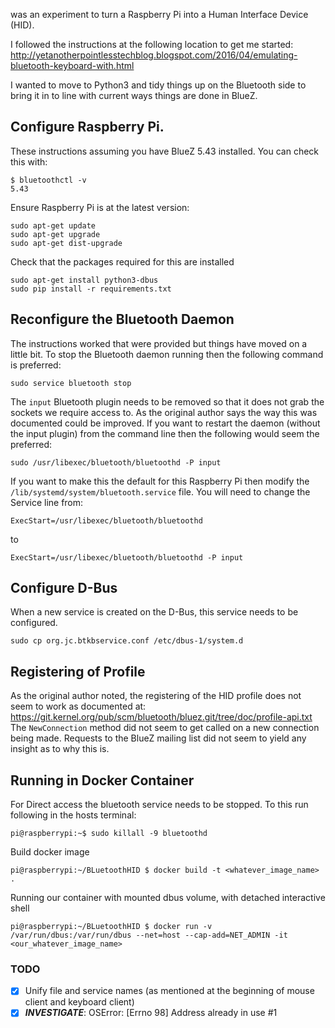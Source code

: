 was an experiment to turn a Raspberry Pi into a Human Interface Device (HID).

I followed the instructions at the following location to get me started:
http://yetanotherpointlesstechblog.blogspot.com/2016/04/emulating-bluetooth-keyboard-with.html

I wanted to move to Python3 and tidy things up on the Bluetooth side to bring it in to line with current ways things are
done in BlueZ.

## Configure Raspberry Pi.

These instructions assuming you have BlueZ 5.43 installed. You can check this with:

```
$ bluetoothctl -v
5.43
```

Ensure Raspberry Pi is at the latest version:

```
sudo apt-get update
sudo apt-get upgrade
sudo apt-get dist-upgrade
```

Check that the packages required for this are installed

```
sudo apt-get install python3-dbus
sudo pip install -r requirements.txt
```

## Reconfigure the Bluetooth Daemon

The instructions worked that were provided but things have moved on a little bit. To stop the Bluetooth daemon running
then the following command is preferred:

```
sudo service bluetooth stop
```

The `input` Bluetooth plugin needs to be removed so that it does not grab the sockets we require access to. As the
original author says the way this was documented could be improved. If you want to restart the daemon (without the input
plugin) from the command line then the following would seem the preferred:

```
sudo /usr/libexec/bluetooth/bluetoothd -P input
```

If you want to make this the default for this Raspberry Pi then modify the `/lib/systemd/system/bluetooth.service` file.
You will need to change the Service line from:

```
ExecStart=/usr/libexec/bluetooth/bluetoothd
```

to

```
ExecStart=/usr/libexec/bluetooth/bluetoothd -P input
```

## Configure D-Bus

When a new service is created on the D-Bus, this service needs to be configured.

```
sudo cp org.jc.btkbservice.conf /etc/dbus-1/system.d
```

## Registering of Profile

As the original author noted, the registering of the HID profile does not seem to work as documented at:
https://git.kernel.org/pub/scm/bluetooth/bluez.git/tree/doc/profile-api.txt
The `NewConnection` method did not seem to get called on a new connection being made. Requests to the BlueZ mailing list
did not seem to yield any insight as to why this is.


## Running in Docker Container

For Direct access the bluetooth service needs to be stopped.
To this run following in the hosts terminal:
```
pi@raspberrypi:~$ sudo killall -9 bluetoothd
```

Build docker image
```
pi@raspberrypi:~/BLuetoothHID $ docker build -t <whatever_image_name> . 
```

Running our container with mounted dbus volume, with detached interactive shell 
```
pi@raspberrypi:~/BLuetoothHID $ docker run -v /var/run/dbus:/var/run/dbus --net=host --cap-add=NET_ADMIN -it <our_whatever_image_name>
```

### TODO

- [x] Unify file and service names (as mentioned at the beginning of mouse client and keyboard client)
- [x] ***INVESTIGATE***: OSError: [Errno 98] Address already in use #1